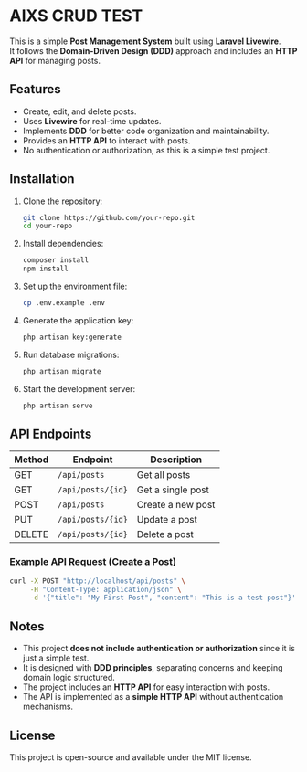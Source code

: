# AIXS CRUD TEST

This is a simple **Post Management System** built using **Laravel Livewire**.  
It follows the **Domain-Driven Design (DDD)** approach and includes an **HTTP API** for managing posts.

## Features

- Create, edit, and delete posts.
- Uses **Livewire** for real-time updates.
- Implements **DDD** for better code organization and maintainability.
- Provides an **HTTP API** to interact with posts.
- No authentication or authorization, as this is a simple test project.

## Installation

1. Clone the repository:
   ```sh
   git clone https://github.com/your-repo.git
   cd your-repo
   ```

2. Install dependencies:
   ```sh
   composer install
   npm install
   ```

3. Set up the environment file:
   ```sh
   cp .env.example .env
   ```

4. Generate the application key:
   ```sh
   php artisan key:generate
   ```

5. Run database migrations:
   ```sh
   php artisan migrate
   ```

6. Start the development server:
   ```sh
   php artisan serve
   ```

## API Endpoints

| Method | Endpoint       | Description            |
|--------|---------------|------------------------|
| GET    | `/api/posts`  | Get all posts         |
| GET    | `/api/posts/{id}` | Get a single post  |
| POST   | `/api/posts`  | Create a new post     |
| PUT    | `/api/posts/{id}` | Update a post     |
| DELETE | `/api/posts/{id}` | Delete a post     |

### Example API Request (Create a Post)

```sh
curl -X POST "http://localhost/api/posts" \
     -H "Content-Type: application/json" \
     -d '{"title": "My First Post", "content": "This is a test post"}'
```

## Notes

- This project **does not include authentication or authorization** since it is just a simple test.
- It is designed with **DDD principles**, separating concerns and keeping domain logic structured.
- The project includes an **HTTP API** for easy interaction with posts.
- The API is implemented as a **simple HTTP API** without authentication mechanisms.

## License

This project is open-source and available under the MIT license.

